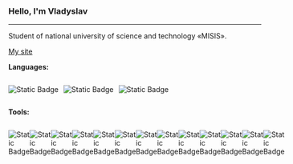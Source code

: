 ### Hello, I'm Vladyslav

---

Student of national university of science and technology «MISIS».

[My site](https://gnomesite.ru/)

**Languages:**

<div style="display: flex;">

![Static Badge](https://img.shields.io/badge/Python-%23F52A3B)

<p style="width: 10px;"></p>

![Static Badge](https://img.shields.io/badge/JavaScript-%23F52A3B)

<p style="width: 10px;"></p>

![Static Badge](https://img.shields.io/badge/HTML/CSS-%23F52A3B)

</div>

**Tools:**

<div style="display: flex;">

![Static Badge](https://img.shields.io/badge/Django-%23F52A3B)

<p style="width: 5px;"></p>

![Static Badge](https://img.shields.io/badge/drf-%23F52A3B)

<p style="width: 5px;"></p>

![Static Badge](https://img.shields.io/badge/postgreSQL-%23F52A3B)

<p style="width: 5px;"></p>

![Static Badge](https://img.shields.io/badge/jquery-%23F52A3B)

<p style="width: 5px;"></p>

![Static Badge](https://img.shields.io/badge/bootstrap-%23F52A3B)

<p style="width: 5px;"></p>

![Static Badge](https://img.shields.io/badge/Figma-%23F52A3B)

<p style="width: 5px;"></p>

![Static Badge](https://img.shields.io/badge/Firebird-%23F52A3B)

<p style="width: 5px;"></p>

![Static Badge](https://img.shields.io/badge/PyQt-%23F52A3B)

<p style="width: 5px;"></p>

![Static Badge](https://img.shields.io/badge/SQLite-%23F52A3B)

<p style="width: 5px;"></p>

![Static Badge](https://img.shields.io/badge/nginx-%23F52A3B)

<p style="width: 5px;"></p>

![Static Badge](https://img.shields.io/badge/gunicorn-%23F52A3B)

<p style="width: 5px;"></p>

![Static Badge](https://img.shields.io/badge/Photoshop-%23F52A3B)

<p style="width: 5px;"></p>

![Static Badge](https://img.shields.io/badge/Illustrator-%23F52A3B)

</div>